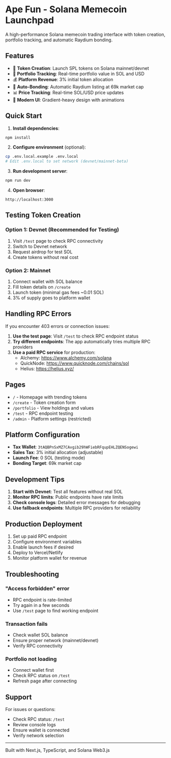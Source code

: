# Ape Fun - Solana Memecoin Launchpad

A high-performance Solana memecoin trading interface with token creation, portfolio tracking, and automatic Raydium bonding.

## Features

- 🚀 **Token Creation**: Launch SPL tokens on Solana mainnet/devnet
- 💼 **Portfolio Tracking**: Real-time portfolio value in SOL and USD
- 💰 **Platform Revenue**: 3% initial token allocation
- 🔄 **Auto-Bonding**: Automatic Raydium listing at 69k market cap
- 📊 **Price Tracking**: Real-time SOL/USD price updates
- 🎨 **Modern UI**: Gradient-heavy design with animations

## Quick Start

1. **Install dependencies**:
```bash
npm install
```

2. **Configure environment** (optional):
```bash
cp .env.local.example .env.local
# Edit .env.local to set network (devnet/mainnet-beta)
```

3. **Run development server**:
```bash
npm run dev
```

4. **Open browser**:
```
http://localhost:3000
```

## Testing Token Creation

### Option 1: Devnet (Recommended for Testing)

1. Visit `/test` page to check RPC connectivity
2. Switch to Devnet network
3. Request airdrop for test SOL
4. Create tokens without real cost

### Option 2: Mainnet

1. Connect wallet with SOL balance
2. Fill token details on `/create`
3. Launch token (minimal gas fees ~0.01 SOL)
4. 3% of supply goes to platform wallet

## Handling RPC Errors

If you encounter 403 errors or connection issues:

1. **Use the test page**: Visit `/test` to check RPC endpoint status
2. **Try different endpoints**: The app automatically tries multiple RPC providers
3. **Use a paid RPC service** for production:
   - Alchemy: https://www.alchemy.com/solana
   - QuickNode: https://www.quicknode.com/chains/sol
   - Helius: https://helius.xyz/

## Pages

- `/` - Homepage with trending tokens
- `/create` - Token creation form
- `/portfolio` - View holdings and values
- `/test` - RPC endpoint testing
- `/admin` - Platform settings (restricted)

## Platform Configuration

- **Tax Wallet**: `3tAQBPnSxMZ7CAvgib29hWFiebRFqupEHLZQENSogewi`
- **Sales Tax**: 3% initial allocation (adjustable)
- **Launch Fee**: 0 SOL (testing mode)
- **Bonding Target**: 69k market cap

## Development Tips

1. **Start with Devnet**: Test all features without real SOL
2. **Monitor RPC limits**: Public endpoints have rate limits
3. **Check console logs**: Detailed error messages for debugging
4. **Use fallback endpoints**: Multiple RPC providers for reliability

## Production Deployment

1. Set up paid RPC endpoint
2. Configure environment variables
3. Enable launch fees if desired
4. Deploy to Vercel/Netlify
5. Monitor platform wallet for revenue

## Troubleshooting

### "Access forbidden" error
- RPC endpoint is rate-limited
- Try again in a few seconds
- Use `/test` page to find working endpoint

### Transaction fails
- Check wallet SOL balance
- Ensure proper network (mainnet/devnet)
- Verify RPC connectivity

### Portfolio not loading
- Connect wallet first
- Check RPC status on `/test`
- Refresh page after connecting

## Support

For issues or questions:
- Check RPC status: `/test`
- Review console logs
- Ensure wallet is connected
- Verify network selection

---

Built with Next.js, TypeScript, and Solana Web3.js